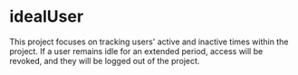 # idealUser
This project focuses on tracking users' active and inactive times within the project. If a user remains idle for an extended period, access will be revoked, and they will be logged out of the project.
